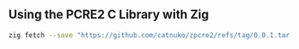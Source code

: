 ## Using the PCRE2 C Library with Zig

```bash
zig fetch --save "https://github.com/catnuko/zpcre2/refs/tag/0.0.1.tar.gz"
```
